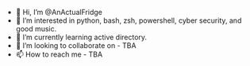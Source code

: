 - 👋 Hi, I’m @AnActualFridge
- 👀 I’m interested in python, bash, zsh, powershell, cyber security, and good music.
- 🌱 I’m currently learning active directory.  
- 💞️ I’m looking to collaborate on  - TBA
- 📫 How to reach me  - TBA

<!---
AnActualFridge/AnActualFridge is a ✨ special ✨ repository because its `README.md` (this file) appears on your GitHub profile.
You can click the Preview link to take a look at your changes.
--->

